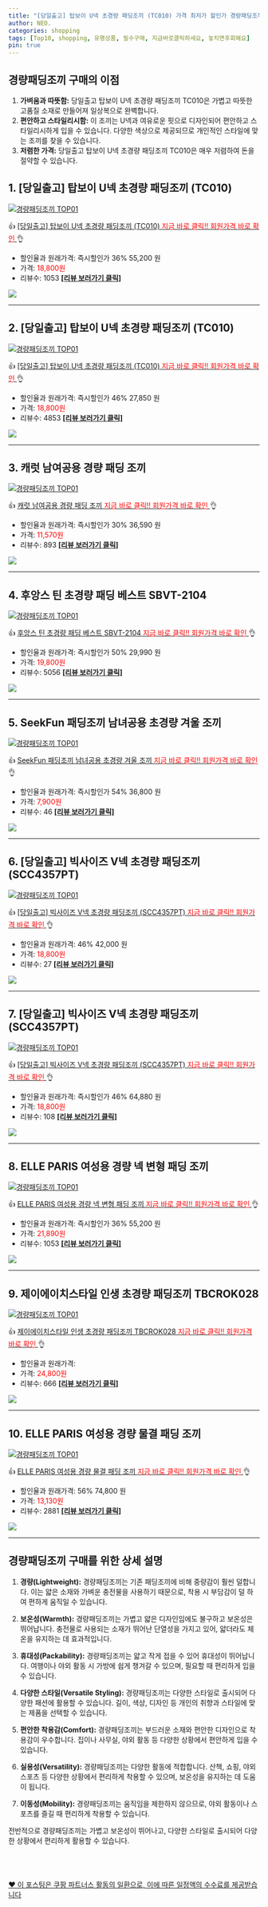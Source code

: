```yaml
---
title: "[당일출고] 탑보이 U넥 초경량 패딩조끼 (TC010) 가격 최저가 할인가 경량패딩조끼 최저가 추천 제품 비교"
author: NEO.
categories: shopping
tags: [Top10, shopping, 유행상품, 필수구매, 지금바로클릭하세요, 놓치면후회해요]
pin: true
---
```

## 경량패딩조끼 구매의 이점
1. **가벼움과 따뜻함:** 당일출고 탑보이 U넥 초경량 패딩조끼 TC010은 가볍고 따뜻한 고품질 소재로 만들어져 일상복으로 완벽합니다.
2. **편안하고 스타일리시함:** 이 조끼는 U넥과 여유로운 핏으로 디자인되어 편안하고 스타일리시하게 입을 수 있습니다. 다양한 색상으로 제공되므로 개인적인 스타일에 맞는 조끼를 찾을 수 있습니다.
3. **저렴한 가격:** 당일출고 탑보이 U넥 초경량 패딩조끼 TC010은 매우 저렴하여 돈을 절약할 수 있습니다.

   

## 1. [당일출고] 탑보이 U넥 초경량 패딩조끼 (TC010)

[![경량패딩조끼 TOP01](https://thumbnail10.coupangcdn.com/thumbnails/remote/490x490ex/image/vendor_inventory/a923/fef86558279831c8d485c3e24eae9083295e5ae227fa31e2bd20a362456c.jpg)](https://link.coupang.com/re/AFFSDP?lptag=AF3617701&subid=GithubCoopas&pageKey=6874863422&traceid=V0-153&itemId=16458458791&vendorItemId=4017498981)


👍 [[당일출고] 탑보이 U넥 초경량 패딩조끼 (TC010) <font color=red> 지금 바로 클릭!! 회원가격 바로 확인 </font> ](https://link.coupang.com/re/AFFSDP?lptag=AF3617701&subid=GithubCoopas&pageKey=6874863422&traceid=V0-153&itemId=16458458791&vendorItemId=4017498981) 👌 


- 할인율과 원래가격: 즉시할인가 36%  55,200   원
- 가격: <span style='color:red'>18,800원</span>
- 리뷰수: 1053  [**[리뷰 보러가기 클릭]**](https://link.coupang.com/re/AFFSDP?lptag=AF3617701&subid=GithubCoopas&pageKey=6874863422&traceid=V0-153&itemId=16458458791&vendorItemId=4017498981)

[![](/discount_price.png)](https://link.coupang.com/re/AFFSDP?lptag=AF3617701&subid=GithubCoopas&pageKey=6874863422&traceid=V0-153&itemId=16458458791&vendorItemId=4017498981)

---


   

## 2. [당일출고] 탑보이 U넥 초경량 패딩조끼 (TC010)

[![경량패딩조끼 TOP01](https://thumbnail10.coupangcdn.com/thumbnails/remote/490x490ex/image/vendor_inventory/a923/fef86558279831c8d485c3e24eae9083295e5ae227fa31e2bd20a362456c.jpg)](https://link.coupang.com/re/AFFSDP?lptag=AF3617701&subid=GithubCoopas&pageKey=6874863422&traceid=V0-153&itemId=16458458791&vendorItemId=4017498981)


👍 [[당일출고] 탑보이 U넥 초경량 패딩조끼 (TC010) <font color=red> 지금 바로 클릭!! 회원가격 바로 확인 </font> ](https://link.coupang.com/re/AFFSDP?lptag=AF3617701&subid=GithubCoopas&pageKey=6874863422&traceid=V0-153&itemId=16458458791&vendorItemId=4017498981) 👌 


- 할인율과 원래가격: 즉시할인가 46%  27,850   원
- 가격: <span style='color:red'>18,800원</span>
- 리뷰수: 4853  [**[리뷰 보러가기 클릭]**](https://link.coupang.com/re/AFFSDP?lptag=AF3617701&subid=GithubCoopas&pageKey=6874863422&traceid=V0-153&itemId=16458458791&vendorItemId=4017498981)

[![](/discount_price.png)](https://link.coupang.com/re/AFFSDP?lptag=AF3617701&subid=GithubCoopas&pageKey=6874863422&traceid=V0-153&itemId=16458458791&vendorItemId=4017498981)

---


   

## 3. 캐럿 남여공용 경량 패딩 조끼

[![경량패딩조끼 TOP01](https://thumbnail6.coupangcdn.com/thumbnails/remote/490x490ex/image/retail/images/40908335188890-9b0c5a3d-f267-4b55-beb9-a5cf7247c455.jpg)](https://link.coupang.com/re/AFFSDP?lptag=AF3617701&subid=GithubCoopas&pageKey=2111547273&traceid=V0-153&itemId=3586763411&vendorItemId=71572558401)


👍 [캐럿 남여공용 경량 패딩 조끼 <font color=red> 지금 바로 클릭!! 회원가격 바로 확인 </font> ](https://link.coupang.com/re/AFFSDP?lptag=AF3617701&subid=GithubCoopas&pageKey=2111547273&traceid=V0-153&itemId=3586763411&vendorItemId=71572558401) 👌 


- 할인율과 원래가격: 즉시할인가 30%  36,590   원
- 가격: <span style='color:red'>11,570원</span>
- 리뷰수: 893  [**[리뷰 보러가기 클릭]**](https://link.coupang.com/re/AFFSDP?lptag=AF3617701&subid=GithubCoopas&pageKey=2111547273&traceid=V0-153&itemId=3586763411&vendorItemId=71572558401)

[![](/discount_price.png)](https://link.coupang.com/re/AFFSDP?lptag=AF3617701&subid=GithubCoopas&pageKey=2111547273&traceid=V0-153&itemId=3586763411&vendorItemId=71572558401)

---


   

## 4. 후앙스 틴 초경량 패딩 베스트 SBVT-2104

[![경량패딩조끼 TOP01](https://thumbnail6.coupangcdn.com/thumbnails/remote/490x490ex/image/vendor_inventory/0cd2/50d8dc33108fd9a6fbf946204e0a107525c226552d220f2608e66c7ed89d.jpg)](https://link.coupang.com/re/AFFSDP?lptag=AF3617701&subid=GithubCoopas&pageKey=2234263821&traceid=V0-153&itemId=3813067533&vendorItemId=87087287518)


👍 [후앙스 틴 초경량 패딩 베스트 SBVT-2104 <font color=red> 지금 바로 클릭!! 회원가격 바로 확인 </font> ](https://link.coupang.com/re/AFFSDP?lptag=AF3617701&subid=GithubCoopas&pageKey=2234263821&traceid=V0-153&itemId=3813067533&vendorItemId=87087287518) 👌 


- 할인율과 원래가격: 즉시할인가 50%  29,990   원
- 가격: <span style='color:red'>19,800원</span>
- 리뷰수: 5056  [**[리뷰 보러가기 클릭]**](https://link.coupang.com/re/AFFSDP?lptag=AF3617701&subid=GithubCoopas&pageKey=2234263821&traceid=V0-153&itemId=3813067533&vendorItemId=87087287518)

[![](/discount_price.png)](https://link.coupang.com/re/AFFSDP?lptag=AF3617701&subid=GithubCoopas&pageKey=2234263821&traceid=V0-153&itemId=3813067533&vendorItemId=87087287518)

---


   

## 5. SeekFun 패딩조끼 남녀공용 초경량 겨울 조끼

[![경량패딩조끼 TOP01](https://thumbnail10.coupangcdn.com/thumbnails/remote/490x490ex/image/vendor_inventory/2d2b/f817fd2e37a9961943aaa4b60625cb04f63b1d2f7d2330fc4c976ddece70.jpg)](https://link.coupang.com/re/AFFSDP?lptag=AF3617701&subid=GithubCoopas&pageKey=7568544355&traceid=V0-153&itemId=19954747533&vendorItemId=87053741649)


👍 [SeekFun 패딩조끼 남녀공용 초경량 겨울 조끼 <font color=red> 지금 바로 클릭!! 회원가격 바로 확인 </font> ](https://link.coupang.com/re/AFFSDP?lptag=AF3617701&subid=GithubCoopas&pageKey=7568544355&traceid=V0-153&itemId=19954747533&vendorItemId=87053741649) 👌 


- 할인율과 원래가격: 즉시할인가 54%  36,800   원
- 가격: <span style='color:red'>7,900원</span>
- 리뷰수: 46  [**[리뷰 보러가기 클릭]**](https://link.coupang.com/re/AFFSDP?lptag=AF3617701&subid=GithubCoopas&pageKey=7568544355&traceid=V0-153&itemId=19954747533&vendorItemId=87053741649)

[![](/discount_price.png)](https://link.coupang.com/re/AFFSDP?lptag=AF3617701&subid=GithubCoopas&pageKey=7568544355&traceid=V0-153&itemId=19954747533&vendorItemId=87053741649)

---


   

## 6. [당일출고] 빅사이즈 V넥 초경량 패딩조끼 (SCC4357PT)

[![경량패딩조끼 TOP01](https://thumbnail8.coupangcdn.com/thumbnails/remote/490x490ex/image/vendor_inventory/5061/90cdc27950d82ed3f42500b9b2ba5e7915f84db280564cd6fb9aa82f2d56.jpg)](https://link.coupang.com/re/AFFSDP?lptag=AF3617701&subid=GithubCoopas&pageKey=7518941758&traceid=V0-153&itemId=19716579123&vendorItemId=3368172505)


👍 [[당일출고] 빅사이즈 V넥 초경량 패딩조끼 (SCC4357PT) <font color=red> 지금 바로 클릭!! 회원가격 바로 확인 </font> ](https://link.coupang.com/re/AFFSDP?lptag=AF3617701&subid=GithubCoopas&pageKey=7518941758&traceid=V0-153&itemId=19716579123&vendorItemId=3368172505) 👌 


- 할인율과 원래가격: 46%  42,000   원
- 가격: <span style='color:red'>18,800원</span>
- 리뷰수: 27  [**[리뷰 보러가기 클릭]**](https://link.coupang.com/re/AFFSDP?lptag=AF3617701&subid=GithubCoopas&pageKey=7518941758&traceid=V0-153&itemId=19716579123&vendorItemId=3368172505)

[![](/discount_price.png)](https://link.coupang.com/re/AFFSDP?lptag=AF3617701&subid=GithubCoopas&pageKey=7518941758&traceid=V0-153&itemId=19716579123&vendorItemId=3368172505)

---


   

## 7. [당일출고] 빅사이즈 V넥 초경량 패딩조끼 (SCC4357PT)

[![경량패딩조끼 TOP01](https://thumbnail8.coupangcdn.com/thumbnails/remote/490x490ex/image/vendor_inventory/5061/90cdc27950d82ed3f42500b9b2ba5e7915f84db280564cd6fb9aa82f2d56.jpg)](https://link.coupang.com/re/AFFSDP?lptag=AF3617701&subid=GithubCoopas&pageKey=7518941758&traceid=V0-153&itemId=19716579123&vendorItemId=3368172505)


👍 [[당일출고] 빅사이즈 V넥 초경량 패딩조끼 (SCC4357PT) <font color=red> 지금 바로 클릭!! 회원가격 바로 확인 </font> ](https://link.coupang.com/re/AFFSDP?lptag=AF3617701&subid=GithubCoopas&pageKey=7518941758&traceid=V0-153&itemId=19716579123&vendorItemId=3368172505) 👌 


- 할인율과 원래가격: 즉시할인가 46%  64,880   원
- 가격: <span style='color:red'>18,800원</span>
- 리뷰수: 108  [**[리뷰 보러가기 클릭]**](https://link.coupang.com/re/AFFSDP?lptag=AF3617701&subid=GithubCoopas&pageKey=7518941758&traceid=V0-153&itemId=19716579123&vendorItemId=3368172505)

[![](/discount_price.png)](https://link.coupang.com/re/AFFSDP?lptag=AF3617701&subid=GithubCoopas&pageKey=7518941758&traceid=V0-153&itemId=19716579123&vendorItemId=3368172505)

---


   

## 8. ELLE PARIS 여성용 경량 넥 변형 패딩 조끼

[![경량패딩조끼 TOP01](https://thumbnail7.coupangcdn.com/thumbnails/remote/490x490ex/image/retail/images/1871778148783162-e819f0aa-1af6-48d1-8dcd-4f7a10e9f1c3.jpg)](https://link.coupang.com/re/AFFSDP?lptag=AF3617701&subid=GithubCoopas&pageKey=7432579884&traceid=V0-153&itemId=19307404923&vendorItemId=86421731432)


👍 [ELLE PARIS 여성용 경량 넥 변형 패딩 조끼 <font color=red> 지금 바로 클릭!! 회원가격 바로 확인 </font> ](https://link.coupang.com/re/AFFSDP?lptag=AF3617701&subid=GithubCoopas&pageKey=7432579884&traceid=V0-153&itemId=19307404923&vendorItemId=86421731432) 👌 


- 할인율과 원래가격: 즉시할인가 36%  55,200   원
- 가격: <span style='color:red'>21,890원</span>
- 리뷰수: 1053  [**[리뷰 보러가기 클릭]**](https://link.coupang.com/re/AFFSDP?lptag=AF3617701&subid=GithubCoopas&pageKey=7432579884&traceid=V0-153&itemId=19307404923&vendorItemId=86421731432)

[![](/discount_price.png)](https://link.coupang.com/re/AFFSDP?lptag=AF3617701&subid=GithubCoopas&pageKey=7432579884&traceid=V0-153&itemId=19307404923&vendorItemId=86421731432)

---


   

## 9. 제이에이치스타일 인생 초경량 패딩조끼 TBCROK028

[![경량패딩조끼 TOP01](https://thumbnail7.coupangcdn.com/thumbnails/remote/490x490ex/image/retail/images/8576704418579877-b167e706-a189-442c-a148-0a56bd5b6016.jpg)](https://link.coupang.com/re/AFFSDP?lptag=AF3617701&subid=GithubCoopas&pageKey=256607308&traceid=V0-153&itemId=805915795&vendorItemId=71254650657)


👍 [제이에이치스타일 인생 초경량 패딩조끼 TBCROK028 <font color=red> 지금 바로 클릭!! 회원가격 바로 확인 </font> ](https://link.coupang.com/re/AFFSDP?lptag=AF3617701&subid=GithubCoopas&pageKey=256607308&traceid=V0-153&itemId=805915795&vendorItemId=71254650657) 👌 


- 할인율과 원래가격: 
- 가격: <span style='color:red'>24,800원</span>
- 리뷰수: 666  [**[리뷰 보러가기 클릭]**](https://link.coupang.com/re/AFFSDP?lptag=AF3617701&subid=GithubCoopas&pageKey=256607308&traceid=V0-153&itemId=805915795&vendorItemId=71254650657)

[![](/discount_price.png)](https://link.coupang.com/re/AFFSDP?lptag=AF3617701&subid=GithubCoopas&pageKey=256607308&traceid=V0-153&itemId=805915795&vendorItemId=71254650657)

---


   

## 10. ELLE PARIS 여성용 경량 물결 패딩 조끼

[![경량패딩조끼 TOP01](https://thumbnail7.coupangcdn.com/thumbnails/remote/490x490ex/image/retail/images/1871978107401180-cc8d1058-916c-4bc7-b7be-896dd1dcd554.jpg)](https://link.coupang.com/re/AFFSDP?lptag=AF3617701&subid=GithubCoopas&pageKey=7432579977&traceid=V0-153&itemId=19307405265&vendorItemId=86421731706)


👍 [ELLE PARIS 여성용 경량 물결 패딩 조끼 <font color=red> 지금 바로 클릭!! 회원가격 바로 확인 </font> ](https://link.coupang.com/re/AFFSDP?lptag=AF3617701&subid=GithubCoopas&pageKey=7432579977&traceid=V0-153&itemId=19307405265&vendorItemId=86421731706) 👌 


- 할인율과 원래가격: 56%  74,800   원
- 가격: <span style='color:red'>13,130원</span>
- 리뷰수: 2881  [**[리뷰 보러가기 클릭]**](https://link.coupang.com/re/AFFSDP?lptag=AF3617701&subid=GithubCoopas&pageKey=7432579977&traceid=V0-153&itemId=19307405265&vendorItemId=86421731706)

[![](/discount_price.png)](https://link.coupang.com/re/AFFSDP?lptag=AF3617701&subid=GithubCoopas&pageKey=7432579977&traceid=V0-153&itemId=19307405265&vendorItemId=86421731706)

---
## 경량패딩조끼 구매를 위한 상세 설명
1. **경량(Lightweight):** 경량패딩조끼는 기존 패딩조끼에 비해 중량감이 훨씬 덜합니다. 이는 얇은 소재와 가벼운 충전물을 사용하기 때문으로, 착용 시 부담감이 덜 하여 편하게 움직일 수 있습니다.

2. **보온성(Warmth):** 경량패딩조끼는 가볍고 얇은 디자인임에도 불구하고 보온성은 뛰어납니다. 충전물로 사용되는 소재가 뛰어난 단열성을 가지고 있어, 얇더라도 체온을 유지하는 데 효과적입니다.

3. **휴대성(Packability):** 경량패딩조끼는 얇고 작게 접을 수 있어 휴대성이 뛰어납니다. 여행이나 야외 활동 시 가방에 쉽게 챙겨갈 수 있으며, 필요할 때 편리하게 입을 수 있습니다.

4. **다양한 스타일(Versatile Styling):** 경량패딩조끼는 다양한 스타일로 출시되어 다양한 패션에 활용할 수 있습니다. 길이, 색상, 디자인 등 개인의 취향과 스타일에 맞는 제품을 선택할 수 있습니다.

5. **편안한 착용감(Comfort):** 경량패딩조끼는 부드러운 소재와 편안한 디자인으로 착용감이 우수합니다. 집이나 사무실, 야외 활동 등 다양한 상황에서 편안하게 입을 수 있습니다.

6. **실용성(Versatility):** 경량패딩조끼는 다양한 활동에 적합합니다. 산책, 쇼핑, 야외 스포츠 등 다양한 상황에서 편리하게 착용할 수 있으며, 보온성을 유지하는 데 도움이 됩니다.

7. **이동성(Mobility):** 경량패딩조끼는 움직임을 제한하지 않으므로, 야외 활동이나 스포츠를 즐길 때 편리하게 착용할 수 있습니다.

전반적으로 경량패딩조끼는 가볍고 보온성이 뛰어나고, 다양한 스타일로 출시되어 다양한 상황에서 편리하게 활용할 수 있습니다.<br><br><br><br><br> [ ❤  이 포스팅은 쿠팡 파트너스 활동의 일환으로, 이에 따른 일정액의 수수료를 제공받습니다](https://link.coupang.com/a/bcEFyh)